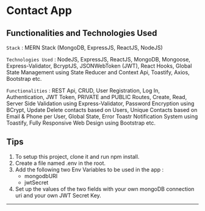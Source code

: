 # Contact App

## Functionalities and Technologies Used

`Stack` : MERN Stack (MongoDB, ExpressJS, ReactJS, NodeJS)

`Technologies Used` : NodeJS, ExpressJS, ReactJS, MongoDB, Mongoose, Express-Validator, BcryptJS, JSONWebToken (JWT), React Hooks, Global State Management using State Reducer and Context Api, Toastify, Axios, Bootstrap etc.

`Functionalities` : REST Api, CRUD, User Registration, Log In, Authentication, JWT Token, PRIVATE and PUBLIC Routes, Create, Read, Server Side Validation using Express-Validator, Password Encryption using BCrypt, Update Delete contacts based on Users, Unique Contacts based on Email & Phone per User, Global State, Error Toastr Notification System using Toastify, Fully Responsive Web Design using Bootstrap etc.

## Tips

<div>
<ol>
    <li>To setup this project, clone it and run npm install.</li>
    <li>Create a file named .env in the root.</li>
    <li>Add the following two Env Variables to be used in the app :
    <ul>
        <li>mongodbURI</li>
        <li>jwtSecret</li>
    </ul>
    </li>
    <li>Set up the values of the two fields with your own mongoDB connection uri and your own JWT Secret Key.</li>
</ol>
</div>
<hr>

